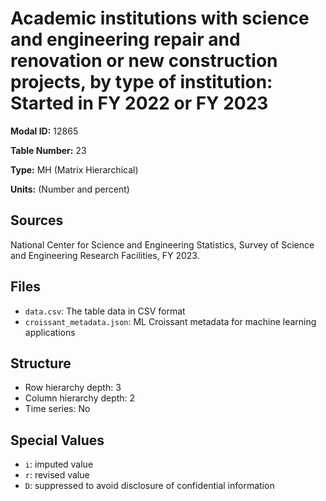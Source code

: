 # Academic institutions with science and engineering repair and renovation or new construction projects, by type of institution: Started in FY 2022 or FY 2023

**Modal ID:** 12865

**Table Number:** 23

**Type:** MH (Matrix Hierarchical)

**Units:** (Number and percent)

## Sources

National Center for Science and Engineering Statistics, Survey of Science and Engineering Research Facilities, FY 2023.

## Files

- `data.csv`: The table data in CSV format
- `croissant_metadata.json`: ML Croissant metadata for machine learning applications

## Structure

- Row hierarchy depth: 3
- Column hierarchy depth: 2
- Time series: No

## Special Values

- `i`: imputed value
- `r`: revised value
- `D`: suppressed to avoid disclosure of confidential information

